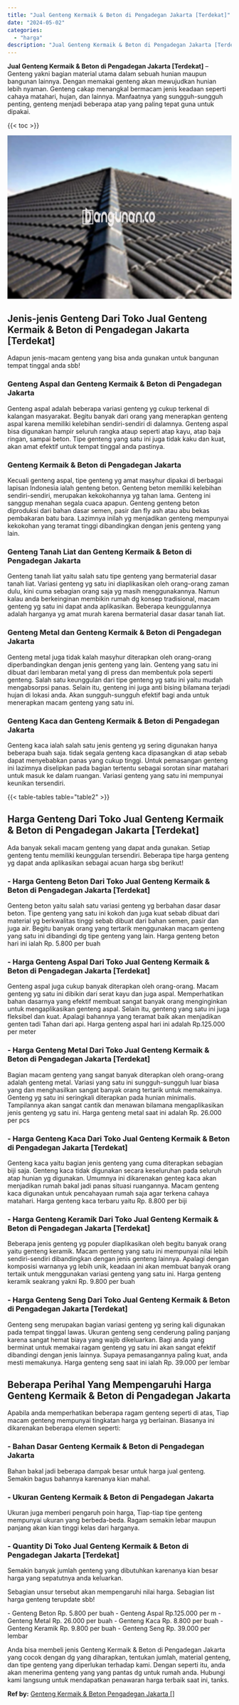 ```yaml
---
title: "Jual Genteng Kermaik & Beton di Pengadegan Jakarta [Terdekat]"
date: "2024-05-02"
categories: 
  - "harga"
description: "Jual Genteng Kermaik & Beton di Pengadegan Jakarta [Terdekat]. Anda bisa membeli jenis Genteng Kermaik & Beton di Pengadegan Jakarta yang cocok dengan dg yan..."
---
```


**Jual Genteng Kermaik & Beton di Pengadegan Jakarta \[Terdekat\]** – Genteng yakni bagian material utama dalam sebuah hunian maupun bangunan lainnya. Dengan memakai genteng akan mewujudkan hunian lebih nyaman. Genteng cakap menangkal bermacam jenis keadaan seperti cahaya matahari, hujan, dan lainnya. Manfaatnya yang sungguh-sungguh penting, genteng menjadi beberapa atap yang paling tepat guna untuk dipakai.

{{< toc >}}

![Jual Genteng Kermaik & Beton di Pengadegan Jakarta [Terdekat]](/images/genteng-minimalis-murah25.png)

## Jenis-jenis Genteng Dari Toko Jual Genteng Kermaik & Beton di Pengadegan Jakarta \[Terdekat\]

Adapun jenis-macam genteng yang bisa anda gunakan untuk bangunan tempat tinggal anda sbb!

### Genteng Aspal dan Genteng Kermaik & Beton di Pengadegan Jakarta

Genteng aspal adalah beberapa variasi genteng yg cukup terkenal di kalangan masyarakat. Begitu banyak dari orang yang menerapkan genteng aspal karena memiliki kelebihan sendiri-sendiri di dalamnya. Genteng aspal bisa digunakan hampir seluruh rangka ataup seperti atap kayu, atap baja ringan, sampai beton. Tipe genteng yang satu ini juga tidak kaku dan kuat, akan amat efektif untuk tempat tinggal anda pastinya.

### Genteng Kermaik & Beton di Pengadegan Jakarta

Kecuali genteng aspal, tipe genteng yg amat masyhur dipakai di berbagai lapisan Indonesia ialah genteng beton. Genteng beton memiliki kelebihan sendiri-sendiri, merupakan kekokohannya yg tahan lama. Genteng ini sanggup menahan segala cuaca apapun. Genteng genteng beton diproduksi dari bahan dasar semen, pasir dan fly ash atau abu bekas pembakaran batu bara. Lazimnya inilah yg menjadikan genteng mempunyai kekokohan yang teramat tinggi dibandingkan dengan jenis genteng yang lain.

### Genteng Tanah Liat dan Genteng Kermaik & Beton di Pengadegan Jakarta

Genteng tanah liat yaitu salah satu tipe genteng yang bermaterial dasar tanah liat. Variasi genteng yg satu ini diaplikasikan oleh orang-orang zaman dulu, kini cuma sebagian orang saja yg masih menggunakannya. Namun kalau anda berkeinginan membikin rumah dg konsep tradisional, macam genteng yg satu ini dapat anda aplikasikan. Beberapa keunggulannya adalah harganya yg amat murah karena bermaterial dasar dasar tanah liat.

### Genteng Metal dan Genteng Kermaik & Beton di Pengadegan Jakarta

Genteng metal juga tidak kalah masyhur diterapkan oleh orang-orang diperbandingkan dengan jenis genteng yang lain. Genteng yang satu ini dibuat dari lembaran metal yang di press dan membentuk pola seperti genteng. Salah satu keunggulan dari tipe genteng yg satu ini yaitu mudah mengabsorpsi panas. Selain itu, genteng ini juga anti bising bilamana terjadi hujan di lokasi anda. Akan sungguh-sungguh efektif bagi anda untuk menerapkan macam genteng yang satu ini.

### Genteng Kaca dan Genteng Kermaik & Beton di Pengadegan Jakarta

Genteng kaca ialah salah satu jenis genteng yg sering digunakan hanya beberapa buah saja. tidak segala genteng kaca dipasangkan di atap sebab dapat menyebabkan panas yang cukup tinggi. Untuk pemasangan genteng ini lazimnya diselipkan pada bagian tertentu sebagai sorotan sinar matahari untuk masuk ke dalam ruangan. Variasi genteng yang satu ini mempunyai keunikan tersendiri.

{{< table-tables table="table2" >}}

## Harga Genteng Dari Toko Jual Genteng Kermaik & Beton di Pengadegan Jakarta \[Terdekat\]

Ada banyak sekali macam genteng yang dapat anda gunakan. Setiap genteng tentu memiliki keunggulan tersendiri. Beberapa tipe harga genteng yg dapat anda aplikasikan sebagai acuan harga sbg berikut!

### \- Harga Genteng Beton Dari Toko Jual Genteng Kermaik & Beton di Pengadegan Jakarta \[Terdekat\]

Genteng beton yaitu salah satu variasi genteng yg berbahan dasar dasar beton. Tipe genteng yang satu ini kokoh dan juga kuat sebab dibuat dari material yg berkwalitas tinggi sebab dibuat dari bahan semen, pasir dan juga air. Begitu banyak orang yang tertarik menggunakan macam genteng yang satu ini dibandingi dg tipe genteng yang lain. Harga genteng beton hari ini ialah Rp. 5.800 per buah

### \- Harga Genteng Aspal Dari Toko Jual Genteng Kermaik & Beton di Pengadegan Jakarta \[Terdekat\]

Genteng aspal juga cukup banyak diterapkan oleh orang-orang. Macam genteng yg satu ini dibikin dari serat kayu dan juga aspal. Memperhatikan bahan dasarnya yang efektif membuat sangat banyak orang menginginkan untuk mengaplikasikan genteng aspal. Selain itu, genteng yang satu ini juga fleksibel dan kuat. Apalagi bahannya yang teramat baik akan menjadikan genten tadi Tahan dari api. Harga genteng aspal hari ini adalah Rp.125.000 per meter

### \- Harga Genteng Metal Dari Toko Jual Genteng Kermaik & Beton di Pengadegan Jakarta \[Terdekat\]

Bagian macam genteng yang sangat banyak diterapkan oleh orang-orang adalah genteng metal. Variasi yang satu ini sungguh-sungguh luar biasa yang dan menghasilkan sangat banyak orang tertarik untuk memakainya. Genteng yg satu ini seringkali diterapkan pada hunian minimalis. Tampilannya akan sangat cantik dan menawan bilamana mengaplikasikan jenis genteng yg satu ini. Harga genteng metal saat ini adalah Rp. 26.000 per pcs

### \- Harga Genteng Kaca Dari Toko Jual Genteng Kermaik & Beton di Pengadegan Jakarta \[Terdekat\]

Genteng kaca yaitu bagian jenis genteng yang cuma diterapkan sebagian biji saja. Genteng kaca tidak digunakan secara keseluruhan pada seluruh atap hunian yg digunakan. Umumnya ini dikarenakan genteg kaca akan menjadikan rumah bakal jadi panas situasi ruangannya. Macam genteng kaca digunakan untuk pencahayaan rumah saja agar terkena cahaya matahari. Harga genteng kaca terbaru yaitu Rp. 8.800 per biji

### \- Harga Genteng Keramik Dari Toko Jual Genteng Kermaik & Beton di Pengadegan Jakarta \[Terdekat\]

Beberapa jenis genteng yg populer diaplikasikan oleh begitu banyak orang yaitu genteng keramik. Macam genteng yang satu ini mempunyai nilai lebih sendiri-sendiri dibandingkan dengan jenis genteng lainnya. Apalagi dengan komposisi warnanya yg lebih unik, keadaan ini akan membuat banyak orang tertaik untuk menggunakan variasi genteng yang satu ini. Harga genteng keramik seakrang yakni Rp. 9.800 per buah

### \- Harga Genteng Seng Dari Toko Jual Genteng Kermaik & Beton di Pengadegan Jakarta \[Terdekat\]

Genteng seng merupakan bagian variasi genteng yg sering kali digunakan pada tempat tinggal lawas. Ukuran genteng seng cenderung paling panjang karena sangat hemat biaya yang wajib dikeluarkan. Bagi anda yang berminat untuk memakai ragam genteng yg satu ini akan sangat efektif dibandingi dengan jenis lainnya. Supaya pemasangannya paling kuat, anda mesti memakunya. Harga genteng seng saat ini ialah Rp. 39.000 per lembar

## Beberapa Perihal Yang Mempengaruhi Harga Genteng Kermaik & Beton di Pengadegan Jakarta

Apabila anda memperhatikan beberapa ragam genteng seperti di atas, Tiap macam genteng mempunyai tingkatan harga yg berlainan. Biasanya ini dikarenakan beberapa elemen seperti:

### \- Bahan Dasar Genteng Kermaik & Beton di Pengadegan Jakarta

Bahan bakal jadi beberapa dampak besar untuk harga jual genteng. Semakin bagus bahannya karenanya kian mahal.

### \- Ukuran Genteng Kermaik & Beton di Pengadegan Jakarta

Ukuran juga memberi pengaruh poin harga, Tiap-tiap tipe genteng mempunyai ukuran yang berbeda-beda. Ragam semakin lebar maupun panjang akan kian tinggi kelas dari harganya.

### \- Quantity Di Toko Jual Genteng Kermaik & Beton di Pengadegan Jakarta \[Terdekat\]

Semakin banyak jumlah genteng yang dibutuhkan karenanya kian besar harga yang sepatutnya anda keluarkan.

Sebagian unsur tersebut akan mempengaruhi nilai harga. Sebagian list harga genteng terupdate sbb!

\- Genteng Beton Rp. 5.800 per buah - Genteng Aspal Rp.125.000 per m - Genteng Metal Rp. 26.000 per buah - Genteng Kaca Rp. 8.800 per buah - Genteng Keramik Rp. 9.800 per buah - Genteng Seng Rp. 39.000 per lembar

Anda bisa membeli jenis Genteng Kermaik & Beton di Pengadegan Jakarta yang cocok dengan dg yang diharapkan, tentukan jumlah, material genteng, dan tipe genteng yang diperlukan terhadap kami. Dengan seperti itu, anda akan menerima genteng yang yang pantas dg untuk rumah anda. Hubungi kami langsung untuk mendapatkan penawaran harga terbaik saat ini, tanks.

**Ref by:**  [Genteng Kermaik & Beton  Pengadegan Jakarta []](https://id.wikipedia.org/wiki/Genteng)
